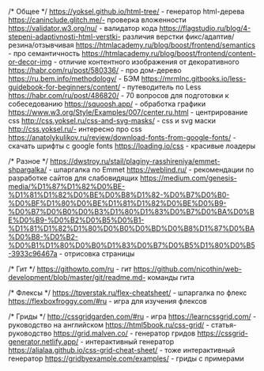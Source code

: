 /* Общее */
https://yoksel.github.io/html-tree/ - генератор html-дерева
https://caninclude.glitch.me/- проверка вложенности
https://validator.w3.org/nu/ - валидатор кода
https://flagstudio.ru/blog/4-stepeni-adaptivnosti-html-verstki- различия верстки фикс/адаптив/резина/отзывчивая
https://htmlacademy.ru/blog/boost/frontend/semantics - про семантичность
https://htmlacademy.ru/blog/boost/frontend/content-or-decor-img - отличие контентного изображения от декоративного
https://habr.com/ru/post/580336/ - про дом-дерево
https://ru.bem.info/methodology/ - БЭМ
https://mrmlnc.gitbooks.io/less-guidebook-for-beginners/content/ - путеводитель по Less
https://habr.com/ru/post/486820/ - 70 вопросов для подготовки к собеседованию
https://squoosh.app/ - обработка графики
https://www.w3.org/Style/Examples/007/center.ru.html - центрирование css
http://css.yoksel.ru/css-and-svg-masks/ - css и svg маски
http://css.yoksel.ru/- интересно про css
https://anatolykulikov.ru/review/download-fonts-from-google-fonts/ - скачать шрифты с google fonts
https://loading.io/css - красивые лоадеры

/* Разное */
https://dwstroy.ru/stail/plaginy-rasshireniya/emmet-shpargalka/ - шпаргалка по Emmet
https://weblind.ru/ - рекомендации по разработке сайтов для слабовидящих
https://medium.com/genesis-media/%D1%87%D1%82%D0%BE-%D1%81%D1%82%D0%BE%D0%B8%D1%82-%D0%B7%D0%B0-%D0%BF%D1%80%D0%BE%D1%81%D1%82%D0%BE%D0%B9-%D0%B7%D0%B0%D0%B3%D1%80%D1%83%D0%B7%D0%BA%D0%BE%D0%B9-%D0%B2%D0%B5%D0%B1-%D1%81%D1%82%D1%80%D0%B0%D0%BD%D0%B8%D1%87%D0%BA%D0%B8-%D0%B2-%D0%B1%D1%80%D0%B0%D1%83%D0%B7%D0%B5%D1%80%D0%B5-3933c96467a - отрисовка страницы

/* Гит */
https://githowto.com/ru - гит
https://github.com/nicothin/web-development/blob/master/git/readme.md- команды гита

/* Флексы */
https://tpverstak.ru/flex-cheatsheet/ - шпаргалка по флекс
https://flexboxfroggy.com/#ru - игра для изучения флексов

/* Гриды */
http://cssgridgarden.com/#ru - игра
https://learncssgrid.com/ - руководство на английском
https://html5book.ru/css-grid/ - статья-руководство
https://grid.malven.co/ - генератор гридов
https://cssgrid-generator.netlify.app/ - интерактивный генератор
https://alialaa.github.io/css-grid-cheat-sheet/ - тоже интерактивный генератор
https://gridbyexample.com/examples/ - гриды с примерами
